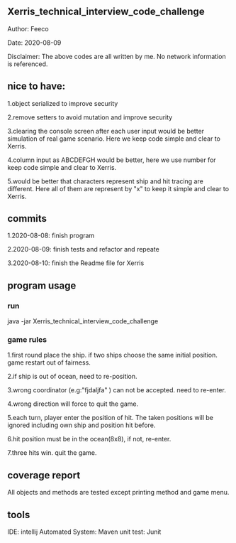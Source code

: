 Xerris_technical_interview_code_challenge
---
Author: Feeco

Date: 2020-08-09

Disclaimer: The above codes are all written by me. No network information is referenced.

## nice to have:

1.object serialized to improve security

2.remove setters to avoid mutation and improve security 

3.clearing the console screen after each user input would be better simulation of real game scenario. Here we keep code simple and clear to Xerris. 

4.column input as ABCDEFGH would be better, here we use number for keep code simple and clear to Xerris.

5.would be better that characters represent ship and hit tracing are different. Here all of them are represent by "x" to keep it simple and clear to Xerris.  

## commits
1.2020-08-08: finish program

2.2020-08-09: finish tests and refactor and repeate

3.2020-08-10: finish the Readme file for Xerris

## program usage

### run
java -jar Xerris_technical_interview_code_challenge

### game rules
1.first round place the ship. if two ships choose the same initial position. game restart out of fairness.

2.if ship is out of ocean, need to re-position.

3.wrong coordinator (e.g:"fjdaljfa" ) can not be accepted. need to re-enter.

4.wrong direction will force to quit the game.

5.each turn, player enter the position of hit. The taken positions will be ignored including own ship and position hit before.

6.hit position must be in the ocean(8x8), if not, re-enter.

7.three hits win. quit the game.

## coverage report

All objects and methods are tested except printing method and game menu.

## tools
IDE: intellij
Automated System: Maven
unit test: Junit
